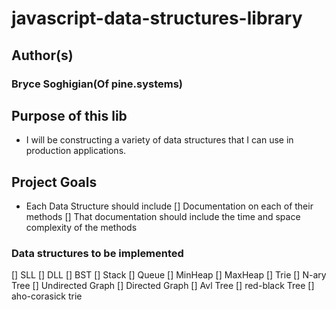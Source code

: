 # javascript-data-structures-library



## Author(s) 
### Bryce Soghigian(Of pine.systems)

## Purpose of this lib
- I will be constructing a variety of data structures that I can use in production applications. 
## Project Goals
- Each Data Structure should include
[] Documentation on each of their methods
[] That documentation should include the time and space complexity of the methods
### Data structures to be implemented 

[] SLL
[] DLL
[] BST
[] Stack
[] Queue
[] MinHeap
[] MaxHeap
[] Trie
[] N-ary Tree
[] Undirected Graph
[] Directed Graph
[] Avl Tree
[] red-black Tree
[] aho-corasick trie
